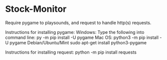 # Stock-Monitor
Require pygame to playsounds, and request to handle http(s) requests. 

Instructions for installing pygame:
Windows:
Type the following into command line:
py -m pip install -U pygame
Mac OS:
python3 -m pip install -U pygame
Debian/Ubuntu/Mint
sudo apt-get install python3-pygame

Instructions for installing request:
python -m pip install requests